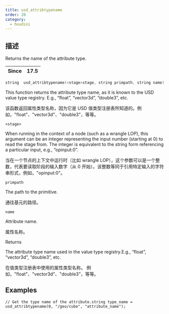```yaml
---
title: usd_attribtypename
order: 20
category:
  - houdini
---
```

    
## 描述

Returns the name of the attribute type.

| Since | 17.5 |
| ----- | ---- |

```c
string  usd_attribtypename(<stage>stage, string primpath, string name)
```

This function returns the attribute type name, as it is known to the USD value
type registry. E.g., “float”, “vector3d”, “double3[]()”, etc.

该函数返回属性类型名称，因为它是 USD 值类型注册表所知道的。例如，"float"、"vector3d"、"double3"，等等。

`<stage>`

When running in the context of a node (such as a wrangle LOP), this argument
can be an integer representing the input number (starting at 0) to read the
stage from. The integer is equivalent to the string form referencing a
particular input, e.g., “opinput:0”.

当在一个节点的上下文中运行时（比如 wrangle
LOP），这个参数可以是一个整数，代表要读取阶段的输入数字（从 0 开始）。该整数等同于引用特定输入的字符串形式，例如，"opinput:0"。

`primpath`

The path to the primitive.

通往基元的路径。

`name`

Attribute name.

属性名称。

Returns

The attribute type name used in the value type registry.E.g., “float”,
“vector3d”, “double3[]()”, etc.

在值类型注册表中使用的属性类型名称。 例如，"float"、"vector3d"、"double3"，等等。

## Examples

    // Get the type name of the attribute.string type_name = usd_attribtypename(0, "/geo/cube", "attribute_name");

